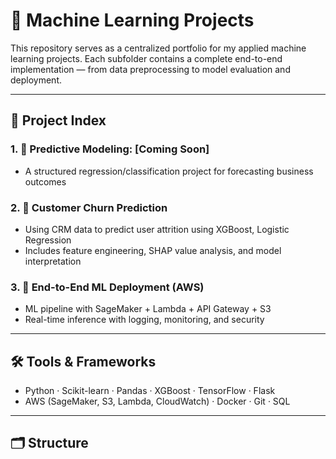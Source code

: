 # 📁 Machine Learning Projects

This repository serves as a centralized portfolio for my applied machine learning projects. Each subfolder contains a complete end-to-end implementation — from data preprocessing to model evaluation and deployment.

---

## 📂 Project Index

### 1. 🎯 Predictive Modeling: [Coming Soon]
- A structured regression/classification project for forecasting business outcomes

### 2. 🔁 Customer Churn Prediction
- Using CRM data to predict user attrition using XGBoost, Logistic Regression
- Includes feature engineering, SHAP value analysis, and model interpretation

### 3. 🚀 End-to-End ML Deployment (AWS)
- ML pipeline with SageMaker + Lambda + API Gateway + S3
- Real-time inference with logging, monitoring, and security

---

## 🛠 Tools & Frameworks
- Python · Scikit-learn · Pandas · XGBoost · TensorFlow · Flask
- AWS (SageMaker, S3, Lambda, CloudWatch) · Docker · Git · SQL

---

## 🗂 Structure

